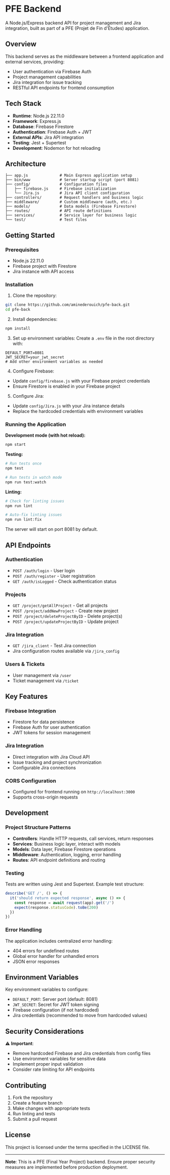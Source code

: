 # PFE Backend

A Node.js/Express backend API for project management and Jira integration, built as part of a PFE (Projet de Fin d'Études) application.

## Overview

This backend serves as the middleware between a frontend application and external services, providing:
- User authentication via Firebase Auth
- Project management capabilities
- Jira integration for issue tracking
- RESTful API endpoints for frontend consumption

## Tech Stack

- **Runtime**: Node.js 22.11.0
- **Framework**: Express.js
- **Database**: Firebase Firestore
- **Authentication**: Firebase Auth + JWT
- **External APIs**: Jira API integration
- **Testing**: Jest + Supertest
- **Development**: Nodemon for hot reloading

## Architecture

```
├── app.js              # Main Express application setup
├── bin/www             # Server startup script (port 8081)
├── config/             # Configuration files
│   ├── firebase.js     # Firebase initialization
│   └── Jira.js         # Jira API client configuration
├── controllers/        # Request handlers and business logic
├── middleware/         # Custom middleware (auth, etc.)
├── models/             # Data models (Firebase Firestore)
├── routes/             # API route definitions
├── services/           # Service layer for business logic
└── test/               # Test files
```

## Getting Started

### Prerequisites

- Node.js 22.11.0
- Firebase project with Firestore
- Jira instance with API access

### Installation

1. Clone the repository:
```bash
git clone https://github.com/aminederouich/pfe-back.git
cd pfe-back
```

2. Install dependencies:
```bash
npm install
```

3. Set up environment variables:
Create a `.env` file in the root directory with:
```env
DEFAULT_PORT=8081
JWT_SECRET=your_jwt_secret
# Add other environment variables as needed
```

4. Configure Firebase:
- Update `config/firebase.js` with your Firebase project credentials
- Ensure Firestore is enabled in your Firebase project

5. Configure Jira:
- Update `config/Jira.js` with your Jira instance details
- Replace the hardcoded credentials with environment variables

### Running the Application

**Development mode (with hot reload):**
```bash
npm start
```

**Testing:**
```bash
# Run tests once
npm test

# Run tests in watch mode
npm run test:watch
```

**Linting:**
```bash
# Check for linting issues
npm run lint

# Auto-fix linting issues
npm run lint:fix
```

The server will start on port 8081 by default.

## API Endpoints

### Authentication
- `POST /auth/login` - User login
- `POST /auth/register` - User registration
- `GET /auth/isLogged` - Check authentication status

### Projects
- `GET /project/getAllProject` - Get all projects
- `POST /project/addNewProject` - Create new project
- `POST /project/deleteProjectByID` - Delete project(s)
- `POST /project/updateProjectByID` - Update project

### Jira Integration
- `GET /jira_client` - Test Jira connection
- Jira configuration routes available via `/jira_config`

### Users & Tickets
- User management via `/user`
- Ticket management via `/ticket`

## Key Features

### Firebase Integration
- Firestore for data persistence
- Firebase Auth for user authentication
- JWT tokens for session management

### Jira Integration
- Direct integration with Jira Cloud API
- Issue tracking and project synchronization
- Configurable Jira connections

### CORS Configuration
- Configured for frontend running on `http://localhost:3000`
- Supports cross-origin requests

## Development

### Project Structure Patterns

- **Controllers**: Handle HTTP requests, call services, return responses
- **Services**: Business logic layer, interact with models
- **Models**: Data layer, Firebase Firestore operations
- **Middleware**: Authentication, logging, error handling
- **Routes**: API endpoint definitions and routing

### Testing

Tests are written using Jest and Supertest. Example test structure:
```javascript
describe('GET /', () => {
  it('should return expected response', async () => {
    const response = await request(app).get('/')
    expect(response.statusCode).toBe(200)
  })
})
```

### Error Handling

The application includes centralized error handling:
- 404 errors for undefined routes
- Global error handler for unhandled errors
- JSON error responses

## Environment Variables

Key environment variables to configure:
- `DEFAULT_PORT`: Server port (default: 8081)
- `JWT_SECRET`: Secret for JWT token signing
- Firebase configuration (if not hardcoded)
- Jira credentials (recommended to move from hardcoded values)

## Security Considerations

⚠️ **Important**: 
- Remove hardcoded Firebase and Jira credentials from config files
- Use environment variables for sensitive data
- Implement proper input validation
- Consider rate limiting for API endpoints

## Contributing

1. Fork the repository
2. Create a feature branch
3. Make changes with appropriate tests
4. Run linting and tests
5. Submit a pull request

## License

This project is licensed under the terms specified in the LICENSE file.

---

**Note**: This is a PFE (Final Year Project) backend. Ensure proper security measures are implemented before production deployment. 
